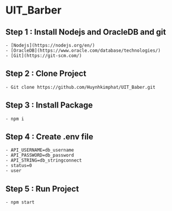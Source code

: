 # UIT_Barber


## Step 1 : Install Nodejs and OracleDB and git
    - [Nodejs](https://nodejs.org/en/)
    - [OracleDB](https://www.oracle.com/database/technologies/)
    - [Git](https://git-scm.com/)

## Step 2 : Clone Project
    - Git clone https://github.com/Huynhkimphat/UIT_Baber.git

## Step 3 : Install Package
    - npm i

## Step 4 : Create .env file
    - API_USERNAME=db_username
    - API_PASSWORD=db_password
    - API_STRING=db_stringconnect
    - status=0
    - user
  
## Step 5 : Run Project
    - npm start